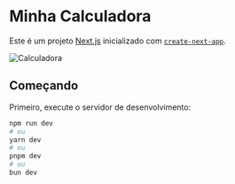 # Minha Calculadora

Este é um projeto [Next.js](https://nextjs.org) inicializado com [`create-next-app`](https://nextjs.org/docs/app/api-reference/cli/create-next-app).

![Calculadora](https://github.com/user-attachments/assets/5cfd4be9-5d5e-4351-9162-a980f7eb7ccd)

## Começando

Primeiro, execute o servidor de desenvolvimento:

```bash
npm run dev
# ou
yarn dev
# ou
pnpm dev
# ou
bun dev

